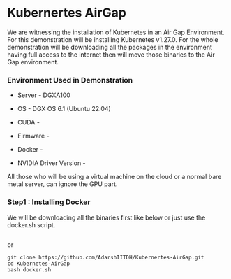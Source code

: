 # Kubernertes AirGap

We are witnessing the installation of Kubernetes in an Air Gap Environment. For this demonstration will be installing Kubernetes v1.27.0.
For the whole demonstration will be downloading all the packages in the environment having full access to the internet then will move those binaries to the Air Gap environment.

### Environment Used in Demonstration

 - Server - DGXA100

 - OS - DGX OS 6.1 (Ubuntu 22.04)

 - CUDA - 

 - Firmware - 

 - Docker - 

 - NVIDIA Driver Version - 


All those who will be using a virtual machine on the cloud or a normal bare metal server, can ignore the GPU part.

### Step1 : Installing Docker

We will be downloading all the binaries first like below or just use the docker.sh script.

```

```
or 

```
git clone https://github.com/AdarshIITDH/Kubernertes-AirGap.git
cd Kubernetes-AirGap
bash docker.sh
```
